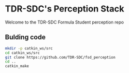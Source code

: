 # TDR-SDC's Perception Stack

Welcome to the TDR-SDC Formula Student perception repo

## Bulding code
```bash
mkdir -p catkin_ws/src
cd catkin_ws/src
git clone https://github.com/TDR-SDC/fsd_perception
cd ..
catkin_make
```
